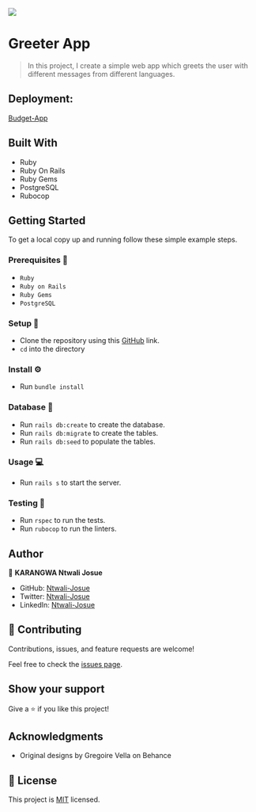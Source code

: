 ![](https://img.shields.io/badge/Microverse-blueviolet)

# Greeter App

> In this project, I create a simple web app which greets the user with different messages from different languages.

## Deployment: 
[Budget-App](https://radiant-mesa-62154.herokuapp.com/)

## Built With

- Ruby
- Ruby On Rails
- Ruby Gems
- PostgreSQL
- Rubocop
## Getting Started

To get a local copy up and running follow these simple example steps.

### Prerequisites 📌
- `Ruby`
- `Ruby on Rails` 
- `Ruby Gems` 
- `PostgreSQL`
### Setup 🔂 
- Clone the repository using this [GitHub](https://github.com/Ntwali-Josue/greeter-backend.git) link.
- `cd` into the directory
### Install ⚙️
- Run `bundle install`
### Database 💾
- Run `rails db:create` to create the database.
- Run `rails db:migrate` to create the tables.
- Run `rails db:seed` to populate the tables.
### Usage 💻
- Run `rails s` to start the server.

### Testing 🔎
- Run `rspec` to run the tests.
- Run `rubocop` to run the linters.
## Author

👤 **KARANGWA Ntwali Josue**

- GitHub: [Ntwali-Josue](https://github.com/Ntwali-Josue)
- Twitter: [Ntwali-Josue](https://twitter.com/JosueNtwali)
- LinkedIn: [Ntwali-Josue](https://linkedin.com/in/karangwa)

## 🤝 Contributing

Contributions, issues, and feature requests are welcome!

Feel free to check the [issues page](https://github.com/Ntwali-Josue/greeter-backend/issues).

## Show your support

Give a ⭐️ if you like this project!

## Acknowledgments

- Original designs by Gregoire Vella on Behance

## 📝 License

This project is [MIT](./MIT.md) licensed.
